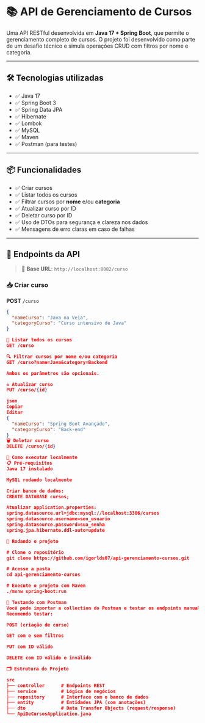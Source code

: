 # 📚 API de Gerenciamento de Cursos

Uma API RESTful desenvolvida em **Java 17 + Spring Boot**, que permite o gerenciamento completo de cursos. O projeto foi desenvolvido como parte de um desafio técnico e simula operações CRUD com filtros por nome e categoria.

---

## 🛠️ Tecnologias utilizadas

- ✅ Java 17
- ✅ Spring Boot 3
- ✅ Spring Data JPA
- ✅ Hibernate
- ✅ Lombok
- ✅ MySQL
- ✅ Maven
- ✅ Postman (para testes)

---

## 📦 Funcionalidades

- ✅ Criar cursos
- ✅ Listar todos os cursos
- ✅ Filtrar cursos por **nome** e/ou **categoria**
- ✅ Atualizar curso por ID
- ✅ Deletar curso por ID
- ✅ Uso de DTOs para segurança e clareza nos dados
- ✅ Mensagens de erro claras em caso de falhas

---

## 🔗 Endpoints da API

> 📍 **Base URL**: `http://localhost:8082/curso`

### 📥 Criar curso
**POST** `/curso`
```json
{
  "nameCurso": "Java na Veia",
  "categoryCurso": "Curso intensivo de Java"
}

📄 Listar todos os cursos
GET /curso

🔍 Filtrar cursos por nome e/ou categoria
GET /curso?name=Java&category=Backend

Ambos os parâmetros são opcionais.

♻️ Atualizar curso
PUT /curso/{id}

json
Copiar
Editar
{
  "nameCurso": "Spring Boot Avançado",
  "categoryCurso": "Back-end"
}
🗑️ Deletar curso
DELETE /curso/{id}

🧰 Como executar localmente
📋 Pré-requisitos
Java 17 instalado

MySQL rodando localmente

Criar banco de dados:
CREATE DATABASE cursos;

Atualizar application.properties:
spring.datasource.url=jdbc:mysql://localhost:3306/cursos
spring.datasource.username=seu_usuario
spring.datasource.password=sua_senha
spring.jpa.hibernate.ddl-auto=update

🚀 Rodando o projeto

# Clone o repositório
git clone https://github.com/igorlds07/api-gerenciamento-cursos.git

# Acesse a pasta
cd api-gerenciamento-cursos

# Execute o projeto com Maven
./mvnw spring-boot:run

🧪 Testando com Postman
Você pode importar a collection do Postman e testar os endpoints manualmente.
Recomendo testar:

POST (criação de curso)

GET com e sem filtros

PUT com ID válido

DELETE com ID válido e inválido

🗂️ Estrutura do Projeto

src
├── controller      # Endpoints REST
├── service         # Lógica de negócios
├── repository      # Interface com o banco de dados
├── entity          # Entidades JPA (com anotações)
├── dto             # Data Transfer Objects (request/response)
└── ApiDeCursosApplication.java
